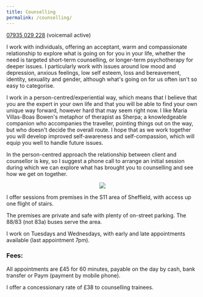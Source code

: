 ```yaml
---
title: Counselling
permalink: /counselling/
---
```

<i class="fa fa-phone"></i> <a href="tel:+44-7935-029-228">07935 029 228</a> (voicemail active)

I work with individuals, offering an acceptant, warm and compassionate relationship to explore what is going on for you in your life, whether the need is targeted short-term counselling, or longer-term psychotherapy for deeper issues. I particularly work with issues around low mood and depression, anxious feelings, low self esteem, loss and bereavement, identity, sexuality and gender, although what's going on for us often isn't so easy to categorise.

I work in a person-centred/experiential way, which means that I believe that you are the expert in your own life and that you will be able to find your own unique way forward, however hard that may seem right now. I like Maria Villas-Boas Bowen's metaphor of therapist as Sherpa; a knowledgeable companion who accompanies the traveller, pointing things out on the way, but who doesn't decide the overall route.
I hope that as we work together you will develop improved self-awareness and self-compassion, which will equip you well to handle future issues.

In the person-centred approach the relationship between client and counsellor is key, so I suggest a phone call to arrange an initial session during which we can explore what has brought you to counselling and see how we get on together.

<div id="image" class="image" align="center"><img src="{{ "/images/TherapyRoomSmall.jpg" | absolute_url }}" class="centered fit" /></div>

I offer sessions from premises in the S11 area of Sheffield, with access up one flight of stairs.

The premises are private and safe with plenty of on-street parking. The 88/83 (not 83a) buses serve the area. 


I work on Tuesdays and Wednesdays, with early and late appointments available (last appointment 7pm). 
 
### Fees:

All appointments are £45 for 60 minutes, payable on the day by cash, bank transfer or Paym (payment by mobile phone).

I offer a concessionary rate of £38 to counselling trainees.
